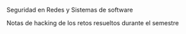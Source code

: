 Seguridad en Redes y Sistemas de software

Notas de hacking de los retos resueltos durante el semestre


